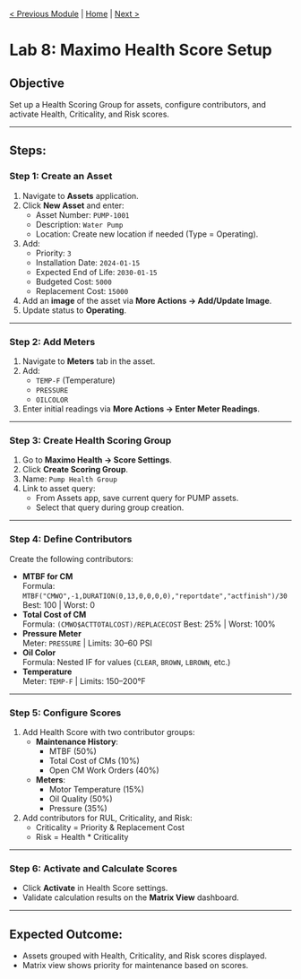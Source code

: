 [< Previous Module](./../modules/02-health-part-one.md) | [Home](../README.md) | [Next >](./lab9-mobile.md)

# Lab 8: Maximo Health Score Setup

## Objective
Set up a Health Scoring Group for assets, configure contributors, and activate Health, Criticality, and Risk scores.

---

## Steps:

### **Step 1: Create an Asset**
1. Navigate to **Assets** application.
2. Click **New Asset** and enter:
   - Asset Number: `PUMP-1001`
   - Description: `Water Pump`
   - Location: Create new location if needed (Type = Operating).
3. Add:
   - Priority: `3`
   - Installation Date: `2024-01-15`
   - Expected End of Life: `2030-01-15`
   - Budgeted Cost: `5000`
   - Replacement Cost: `15000`
4. Add an **image** of the asset via **More Actions → Add/Update Image**.
5. Update status to **Operating**.

---

### **Step 2: Add Meters**
1. Navigate to **Meters** tab in the asset.
2. Add:
   - `TEMP-F` (Temperature)
   - `PRESSURE`
   - `OILCOLOR`
3. Enter initial readings via **More Actions → Enter Meter Readings**.

---

### **Step 3: Create Health Scoring Group**
1. Go to **Maximo Health → Score Settings**.
2. Click **Create Scoring Group**.
3. Name: `Pump Health Group`
4. Link to asset query:
   - From Assets app, save current query for PUMP assets.
   - Select that query during group creation.

---

### **Step 4: Define Contributors**
Create the following contributors:
- **MTBF for CM**  
  Formula: `MTBF("CMWO",-1,DURATION(0,13,0,0,0,0),"reportdate","actfinish")/30`
  Best: 100 | Worst: 0
- **Total Cost of CM**  
  Formula: `(CMWO$ACTTOTALCOST)/REPLACECOST`
  Best: 25% | Worst: 100%
- **Pressure Meter**  
  Meter: `PRESSURE` | Limits: 30–60 PSI
- **Oil Color**  
  Formula: Nested IF for values (`CLEAR`, `BROWN`, `LBROWN`, etc.)
- **Temperature**  
  Meter: `TEMP-F` | Limits: 150–200°F

---

### **Step 5: Configure Scores**
1. Add Health Score with two contributor groups:
   - **Maintenance History**:
     - MTBF (50%)
     - Total Cost of CMs (10%)
     - Open CM Work Orders (40%)
   - **Meters**:
     - Motor Temperature (15%)
     - Oil Quality (50%)
     - Pressure (35%)
2. Add contributors for RUL, Criticality, and Risk:
   - Criticality = Priority & Replacement Cost
   - Risk = Health * Criticality

---

### **Step 6: Activate and Calculate Scores**
- Click **Activate** in Health Score settings.
- Validate calculation results on the **Matrix View** dashboard.

---

## Expected Outcome:
- Assets grouped with Health, Criticality, and Risk scores displayed.
- Matrix view shows priority for maintenance based on scores.